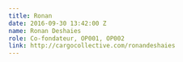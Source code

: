 ```yaml
---
title: Ronan
date: 2016-09-30 13:42:00 Z
name: Ronan Deshaies
role: Co-fondateur, OP001, OP002
link: http://cargocollective.com/ronandeshaies
---
```


